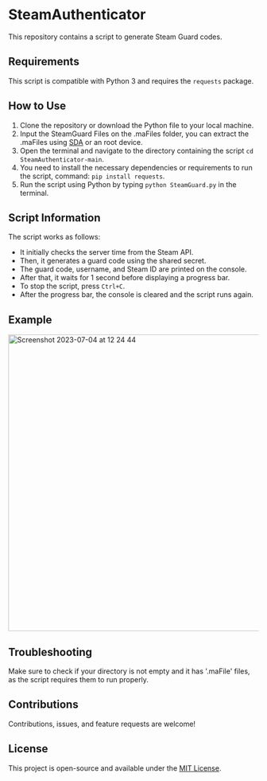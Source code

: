 # SteamAuthenticator

This repository contains a script to generate Steam Guard codes.

## Requirements

This script is compatible with Python 3 and requires the `requests` package. 

## How to Use

1. Clone the repository or download the Python file to your local machine.
2. Input the SteamGuard Files on the .maFiles folder, you can extract the .maFiles using [SDA](https://github.com/Jessecar96/SteamDesktopAuthenticator) or an root device.
3. Open the terminal and navigate to the directory containing the script `cd SteamAuthenticator-main`.
4. You need to install the necessary dependencies or requirements to run the script, command: `pip install requests`.
5. Run the script using Python by typing `python SteamGuard.py` in the terminal.

## Script Information

The script works as follows:

- It initially checks the server time from the Steam API.
- Then, it generates a guard code using the shared secret.
- The guard code, username, and Steam ID are printed on the console.
- After that, it waits for 1 second before displaying a progress bar.
- To stop the script, press `Ctrl+C`.
- After the progress bar, the console is cleared and the script runs again.

## Example
<img width="596" alt="Screenshot 2023-07-04 at 12 24 44" src="https://github.com/MICR0POP/SteamAuthenticator/assets/136286357/57f7621f-bb8f-425b-a942-71f58b72703a">

## Troubleshooting

Make sure to check if your directory is not empty and it has '.maFile' files, as the script requires them to run properly.

## Contributions

Contributions, issues, and feature requests are welcome!

## License

This project is open-source and available under the [MIT License](https://opensource.org/licenses/MIT).

